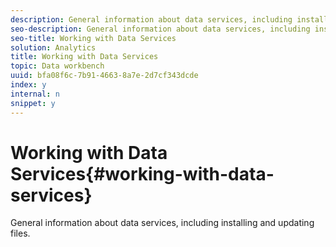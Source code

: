 ```yaml
---
description: General information about data services, including installing and updating files.
seo-description: General information about data services, including installing and updating files.
seo-title: Working with Data Services
solution: Analytics
title: Working with Data Services
topic: Data workbench
uuid: bfa08f6c-7b91-4663-8a7e-2d7cf343dcde
index: y
internal: n
snippet: y
---
```


# Working with Data Services{#working-with-data-services}

General information about data services, including installing and updating files.

